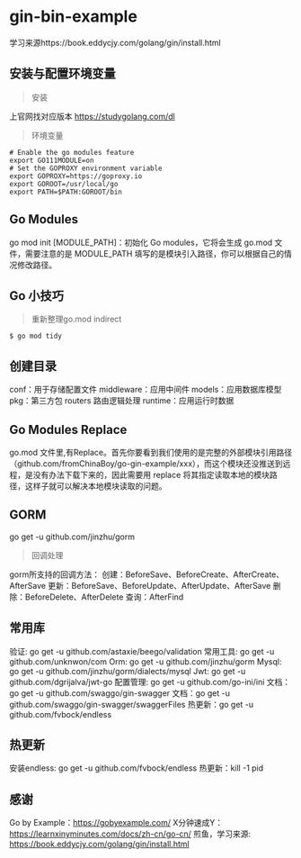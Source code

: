 # gin-bin-example
学习来源https://book.eddycjy.com/golang/gin/install.html

## 安装与配置环境变量
> 安装

上官网找对应版本 https://studygolang.com/dl

> 环境变量

```
# Enable the go modules feature
export GO111MODULE=on
# Set the GOPROXY environment variable
export GOPROXY=https://goproxy.io
export GOROOT=/usr/local/go
export PATH=$PATH:GOROOT/bin
```

## Go Modules
go mod init [MODULE_PATH]：初始化 Go modules，它将会生成 go.mod 文件，需要注意的是 MODULE_PATH 填写的是模块引入路径，你可以根据自己的情况修改路径。

## Go 小技巧
> 重新整理go.mod indirect

```
$ go mod tidy
```
## 创建目录
conf：用于存储配置文件
middleware：应用中间件
models：应用数据库模型
pkg：第三方包
routers 路由逻辑处理
runtime：应用运行时数据

## Go Modules Replace
 go.mod 文件里,有Replace。首先你要看到我们使用的是完整的外部模块引用路径（github.com/fromChinaBoy/go-gin-example/xxx），而这个模块还没推送到远程，是没有办法下载下来的，因此需要用 replace 将其指定读取本地的模块路径，这样子就可以解决本地模块读取的问题。

## GORM
go get -u github.com/jinzhu/gorm

> 回调处理

gorm所支持的回调方法：
创建：BeforeSave、BeforeCreate、AfterCreate、AfterSave
更新：BeforeSave、BeforeUpdate、AfterUpdate、AfterSave
删除：BeforeDelete、AfterDelete
查询：AfterFind

## 常用库
验证: go get -u github.com/astaxie/beego/validation
常用工具: go get -u github.com/unknwon/com
Orm: go get -u github.com/jinzhu/gorm
Mysql: go get -u github.com/jinzhu/gorm/dialects/mysql
Jwt: go get -u github.com/dgrijalva/jwt-go
配置管理: go get -u github.com/go-ini/ini
文档：go get -u github.com/swaggo/gin-swagger
文档：go get -u github.com/swaggo/gin-swagger/swaggerFiles
热更新：go get -u github.com/fvbock/endless

## 热更新
安装endless: go get -u github.com/fvbock/endless
热更新：kill -1 pid

## 感谢
Go by Example：https://gobyexample.com/
X分钟速成Y：https://learnxinyminutes.com/docs/zh-cn/go-cn/
煎鱼，学习来源: https://book.eddycjy.com/golang/gin/install.html
